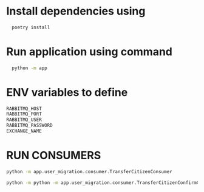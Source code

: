 # Install dependencies using
```bash
  poetry install
```

# Run application using command
```bash
  python -m app
```

# ENV variables to define
```bash
RABBITMQ_HOST
RABBITMQ_PORT 
RABBITMQ_USER
RABBITMQ_PASSWORD
EXCHANGE_NAME
```

# RUN CONSUMERS 
```bash
python -m app.user_migration.consumer.TransferCitizenConsumer
```
```bash
python -m python -m app.user_migration.consumer.TransferCitizenConfirmConsumer
```